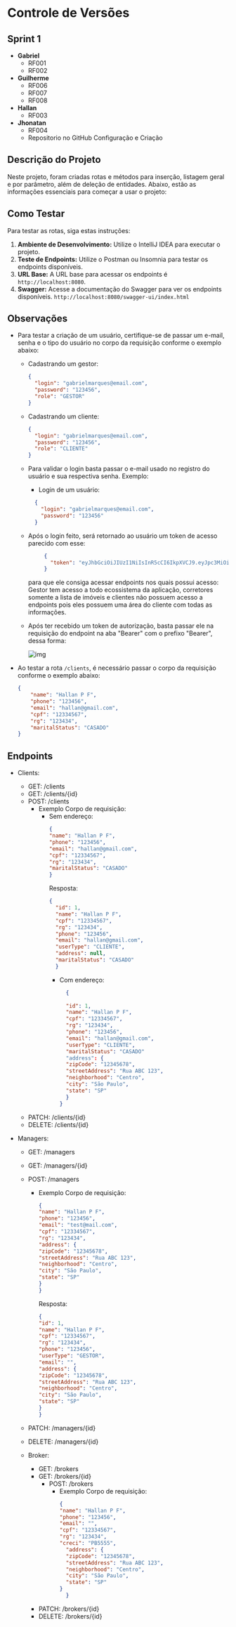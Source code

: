 # Controle de Versões

## Sprint 1

- **Gabriel**
    - RF001
    - RF002
- **Guilherme**
    - RF006
    - RF007
    - RF008
- **Hallan**
    - RF003
- **Jhonatan**
    - RF004
    - Repositorio no GitHub Configuração e Criação

## Descrição do Projeto

Neste projeto, foram criadas rotas e métodos para inserção, listagem geral e por parâmetro, além de deleção de
entidades. Abaixo, estão as informações essenciais para começar a usar o projeto:

## Como Testar

Para testar as rotas, siga estas instruções:

1. **Ambiente de Desenvolvimento:** Utilize o IntelliJ IDEA para executar o projeto.
2. **Teste de Endpoints:** Utilize o Postman ou Insomnia para testar os endpoints disponíveis.
3. **URL Base:** A URL base para acessar os endpoints é `http://localhost:8080`.
4. **Swagger:** Acesse a documentação do Swagger para ver os endpoints
   disponíveis. `http://localhost:8080/swagger-ui/index.html`

## Observações

- Para testar a criação de um usuário, certifique-se de passar um e-mail, senha e o tipo do usuário
  no corpo da requisição conforme o exemplo abaixo:

    - Cadastrando um gestor:

        ```json
        {
          "login": "gabrielmarques@email.com",
          "password": "123456",
          "role": "GESTOR"
        }
        ```
    - Cadastrando um cliente:

      ```json
      {
        "login": "gabrielmarques@email.com",
        "password": "123456",
        "role": "CLIENTE"
      } 
      ```
    - Para validar o login basta passar o e-mail usado no registro do usuário e sua respectiva senha. Exemplo:

        - Login de um usuário:
        ```json
          {
            "login": "gabrielmarques@email.com",
            "password": "123456"
          }
        ```

    - Após o login feito, será retornado ao usuário um token de acesso parecido com esse:
      
        ```json
             {
               "token": "eyJhbGciOiJIUzI1NiIsInR5cCI6IkpXVCJ9.eyJpc3MiOiJjb25zdHJ1LWNvbnRyb2wtQVBJIiwic3ViIjoiZ2FicmllbG1hcnF1ZXNAZW1haWwuY29tIiwiZXhwIjoxNzE3MjA0MTY1fQ.jNmtoHwiVi5NTx1OWcwdgFijC90iivqJRtx_Ood5atA"
             }
        ```
        para que ele consiga acessar endpoints nos quais possui
        acesso: Gestor tem acesso a todo ecossistema da aplicação, corretores somente a lista de imóveis e clientes não possuem
        acesso a endpoints pois eles possuem uma área do cliente com todas as informações.

    - Após ter recebido um token de autorização, basta passar ele na requisição do endpoint na aba "Bearer" com o prefixo
    "Bearer", dessa forma:

        ![img](/src/main/java/com/construcontrol/construcontrol/img/bearer.png)

      
- Ao testar a rota `/clients`, é necessário passar o corpo da requisição conforme o exemplo abaixo:

    ```json
    {
        "name": "Hallan P F",
        "phone": "123456",
        "email": "hallan@gmail.com",
        "cpf": "12334567",
        "rg": "123434",
        "maritalStatus": "CASADO"
    }
    ```

## Endpoints

- Clients:
    - GET: /clients
    - GET: /clients/{id}
    - POST: /clients
        - Exemplo Corpo de requisição:
            - Sem endereço:
              ```json
              {
              "name": "Hallan P F",
              "phone": "123456",
              "email": "hallan@gmail.com",
              "cpf": "12334567",
              "rg": "123434",
              "maritalStatus": "CASADO"
              }
              ``` 
              Resposta:
              ```json
              {
                "id": 1,
                "name": "Hallan P F",
                "cpf": "12334567",
                "rg": "123434",
                "phone": "123456",
                "email": "hallan@gmail.com",
                "userType": "CLIENTE",
                "address": null,
                "maritalStatus": "CASADO"
                }
              ``` 
                - Com endereço:
                  ```json 
                    { 
        
                    "id": 1,
                    "name": "Hallan P F",
                    "cpf": "12334567",
                    "rg": "123434",
                    "phone": "123456",
                    "email": "hallan@gmail.com",
                    "userType": "CLIENTE",
                    "maritalStatus": "CASADO"
                    "address": { 
                    "zipCode": "12345678",
                    "streetAddress": "Rua ABC 123",
                    "neighborhood": "Centro",
                    "city": "São Paulo",
                    "state": "SP"
                    }
                  } 

    - PATCH: /clients/{id}
    - DELETE: /clients/{id}

- Managers:
    - GET: /managers
    - GET: /managers/{id}
    - POST: /managers
        - Exemplo Corpo de requisição:
          ```json
          {
          "name": "Hallan P F",
          "phone": "123456",
          "email": "test@mail.com", 
          "cpf": "12334567",
          "rg": "123434",
          "address": {
          "zipCode": "12345678",
          "streetAddress": "Rua ABC 123",
          "neighborhood": "Centro",
          "city": "São Paulo",
          "state": "SP"
          }
          }
          ```
          Resposta:
          ```json
          { 
          "id": 1,
          "name": "Hallan P F",
          "cpf": "12334567",
          "rg": "123434",
          "phone": "123456",
          "userType": "GESTOR",
          "email": "", 
          "address": {
          "zipCode": "12345678",
          "streetAddress": "Rua ABC 123",
          "neighborhood": "Centro",
          "city": "São Paulo",
          "state": "SP"
          }
          }
          ```

    - PATCH: /managers/{id}
    - DELETE: /managers/{id}
    - Broker:
        - GET: /brokers
        - GET: /brokers/{id}
            - POST: /brokers
                - Exemplo Corpo de requisição:
                  ```json
                  {
                  "name": "Hallan P F",
                  "phone": "123456",
                  "email": "",
                  "cpf": "12334567",
                  "rg": "123434",
                  "creci": "PB5555",
                    "address": {
                    "zipCode": "12345678",
                    "streetAddress": "Rua ABC 123",
                    "neighborhood": "Centro",
                    "city": "São Paulo",
                    "state": "SP"
                  }
                    }     
        - PATCH: /brokers/{id}
        - DELETE: /brokers/{id}


